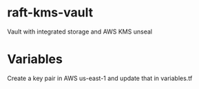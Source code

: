 # raft-kms-vault
Vault with integrated storage and AWS KMS unseal

# Variables

Create a key pair in AWS us-east-1 and update that in variables.tf

